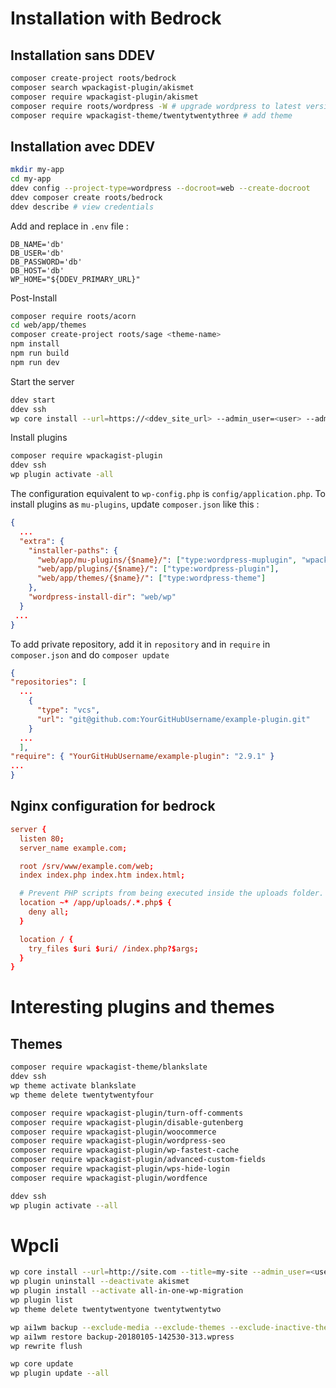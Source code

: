 # Installation with Bedrock

## Installation sans DDEV

```bash
composer create-project roots/bedrock
composer search wpackagist-plugin/akismet
composer require wpackagist-plugin/akismet
composer require roots/wordpress -W # upgrade wordpress to latest version
composer require wpackagist-theme/twentytwentythree # add theme
```
## Installation avec DDEV

```bash
mkdir my-app
cd my-app
ddev config --project-type=wordpress --docroot=web --create-docroot
ddev composer create roots/bedrock
ddev describe # view credentials
```
Add and replace in `.env` file : 

```.env
DB_NAME='db'
DB_USER='db'
DB_PASSWORD='db'
DB_HOST='db'
WP_HOME="${DDEV_PRIMARY_URL}"
```

Post-Install
```bash
composer require roots/acorn
cd web/app/themes
composer create-project roots/sage <theme-name>
npm install
npm run build
npm run dev
```

Start the server
```bash
ddev start
ddev ssh
wp core install --url=https://<ddev_site_url> --admin_user=<user> --admin_email=<email> --admin_password=<password>
```

Install plugins
```bash
composer require wpackagist-plugin
ddev ssh
wp plugin activate -all
```



The configuration equivalent to `wp-config.php` is `config/application.php`.
To install plugins as `mu-plugins`, update `composer.json` like this :

```json
{
  ...
  "extra": {
    "installer-paths": {
      "web/app/mu-plugins/{$name}/": ["type:wordpress-muplugin", "wpackagist-plugin/askimet", "wpackagist-plugin/trun-comments-off"],
      "web/app/plugins/{$name}/": ["type:wordpress-plugin"],
      "web/app/themes/{$name}/": ["type:wordpress-theme"]
    },
    "wordpress-install-dir": "web/wp"
  }
 ...
}
```

To add private repository, add it in `repository` and in `require` in `composer.json` and do `composer update`

```json
{
"repositories": [
  ...
    {
      "type": "vcs",
      "url": "git@github.com:YourGitHubUsername/example-plugin.git"
    }
  ...
  ],
"require": { "YourGitHubUsername/example-plugin": "2.9.1" }
...
}
```

## Nginx configuration for bedrock

```toml
server {
  listen 80;
  server_name example.com;

  root /srv/www/example.com/web;
  index index.php index.htm index.html;

  # Prevent PHP scripts from being executed inside the uploads folder.
  location ~* /app/uploads/.*.php$ {
    deny all;
  }

  location / {
    try_files $uri $uri/ /index.php?$args;
  }
}
```

# Interesting plugins and themes

## Themes

```bash
composer require wpackagist-theme/blankslate
ddev ssh
wp theme activate blankslate
wp theme delete twentytwentyfour
```

```bash
composer require wpackagist-plugin/turn-off-comments
composer require wpackagist-plugin/disable-gutenberg
composer require wpackagist-plugin/woocommerce
composer require wpackagist-plugin/wordpress-seo
composer require wpackagist-plugin/wp-fastest-cache
composer require wpackagist-plugin/advanced-custom-fields
composer require wpackagist-plugin/wps-hide-login
composer require wpackagist-plugin/wordfence

ddev ssh
wp plugin activate --all
```


# Wpcli

```bash
wp core install --url=http://site.com --title=my-site --admin_user=<user> --admin_password=<password> --admin_email=<email>
wp plugin uninstall --deactivate akismet
wp plugin install --activate all-in-one-wp-migration
wp plugin list
wp theme delete twentytwentyone twentytwentytwo

wp ai1wm backup --exclude-media --exclude-themes --exclude-inactive-themes# restore backup
wp ai1wm restore backup-20180105-142530-313.wpress
wp rewrite flush

wp core update
wp plugin update --all
```
